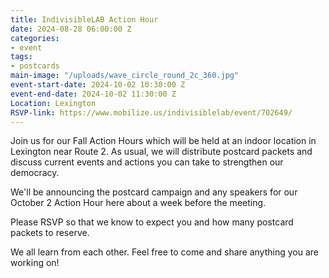 ```yaml
---
title: IndivisibleLAB Action Hour
date: 2024-08-28 06:00:00 Z
categories:
- event
tags:
- postcards
main-image: "/uploads/wave_circle_round_2c_360.jpg"
event-start-date: 2024-10-02 10:30:00 Z
event-end-date: 2024-10-02 11:30:00 Z
Location: Lexington
RSVP-link: https://www.mobilize.us/indivisiblelab/event/702649/
---
```


Join us for our Fall Action Hours which will be held at an indoor location in Lexington near Route 2. As usual, we will distribute postcard packets and discuss current events and actions you can take to strengthen our democracy.

We'll be announcing the postcard campaign and any speakers for our October 2 Action Hour here about a week before the meeting. 

Please RSVP so that we know to expect you and how many postcard packets to reserve.

We all learn from each other. Feel free to come and share anything you are working on!